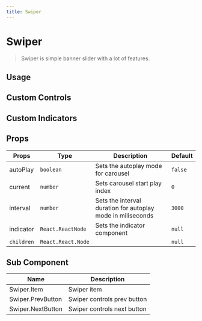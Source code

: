 ```yaml
---
title: Swiper
---
```


# Swiper

> Swiper is simple banner slider with a lot of features.

## Usage

<usage name="swiper"></usage>

## Custom Controls

<code-preview code='() => {
  const items = [
    {
      title: "Swiper 1",
      src: "https://images.unsplash.com/photo-1691977504044-fa2e8c813431?ixlib=rb-4.0.3&ixid=M3wxMjA3fDB8MHxwaG90by1wYWdlfHx8fGVufDB8fHx8fA%3D%3D&auto=format&fit=crop&w=1470&q=8"
    },
    {
      title: "Swiper 2",
      src: "https://images.unsplash.com/photo-1691763731792-c5ee77f9112a?ixlib=rb-4.0.3&ixid=M3wxMjA3fDB8MHxwaG90by1wYWdlfHx8fGVufDB8fHx8fA%3D%3D&auto=format&fit=crop&w=1524&q=80"
    },
    {
      title: "Swiper 3",
      src: "https://images.unsplash.com/photo-1653916986137-996184bc4af0?ixlib=rb-4.0.3&ixid=M3wxMjA3fDB8MHxwaG90by1wYWdlfHx8fGVufDB8fHx8fA%3D%3D&auto=format&fit=crop&w=1932&q=80"
    }
  ]
  return (
    <Swiper autoPlay className="h-[320px]">
      {items.map((item, index) => (
        <Swiper.Item key={index}>
          <img
            src={item.src}
            alt={item.title}
            className="h-full w-full object-cover"
          />
        </Swiper.Item>
      ))}
		<Swiper.PrevButton className="rounded-full">
      <svg xmlns="http://www.w3.org/2000/svg" width="48" height="48" viewBox="0 0 24 24" fill="none" stroke="purple" stroke-width="2" stroke-linecap="round" stroke-linejoin="round" class="lucide lucide-chevron-left"><path d="m15 18-6-6 6-6"/></svg>
		</Swiper.PrevButton>
		<Swiper.NextButton className="rounded-full">
      <svg xmlns="http://www.w3.org/2000/svg" width="48" height="48" viewBox="0 0 24 24" fill="none" stroke="purple" stroke-width="2" stroke-linecap="round" stroke-linejoin="round" class="lucide lucide-chevron-right"><path d="m9 18 6-6-6-6"/></svg>
		</Swiper.NextButton>			
    </Swiper>
  )}'>
</code-preview>

## Custom Indicators

<code-preview code='() => {
	const items = [{
	   title: "Swiper 1",
	   src: "https://images.unsplash.com/photo-1691977504044-fa2e8c813431?ixlib=rb-4.0.3&ixid=M3wxMjA3fDB8MHxwaG90by1wYWdlfHx8fGVufDB8fHx8fA%3D%3D&auto=format&fit=crop&w=1470&q=8"
 	},
 	{
	   title: "Swiper 2",
	   src: "https://images.unsplash.com/photo-1691763731792-c5ee77f9112a?ixlib=rb-4.0.3&ixid=M3wxMjA3fDB8MHxwaG90by1wYWdlfHx8fGVufDB8fHx8fA%3D%3D&auto=format&fit=crop&w=1524&q=80"
 	},
 	{
	   title: "Swiper 3",
	   src: "https://images.unsplash.com/photo-1653916986137-996184bc4af0?ixlib=rb-4.0.3&ixid=M3wxMjA3fDB8MHxwaG90by1wYWdlfHx8fGVufDB8fHx8fA%3D%3D&auto=format&fit=crop&w=1932&q=80"
 	}]
  return (
	  <Swiper
	  	className="h-[320px]"
	  	autoPlay
		indicator={({ setCurrent, current, count }) => (
        <div className="absolute bottom-4 left-2/4 z-50 flex -translate-x-2/4 gap-2">
          {[...Array(count)].map((_, i) => (
            <span
              key={i}
              className={`block h-1 cursor-pointer rounded-2xl transition-all ${
                current === i ? "w-8 bg-white" : "w-4 bg-white/50"
              }`}
              onClick={() => setCurrent(i)}
            />
          ))}
        </div>
      )}
	  	>
	   {items.map((item, index) => (
	     <Swiper.Item key={index}>
	       <img
	         src={item.src}
	         alt={item.title}
	         className="h-full w-full object-cover"
	       />
	     </Swiper.Item>
	   ))}
	 </Swiper>
  )}'>
</code-preview>

## Props

| Props      | Type               | Description                                                 | Default |
| ---------- | ------------------ | ----------------------------------------------------------- | ------- |
| autoPlay   | `boolean`          | Sets the autoplay mode for carousel                         | `false` |
| current    | `number`           | Sets carousel start play index                              | `0`     |
| interval   | `number`           | Sets the interval duration for autoplay mode in miliseconds | `3000`  |
| indicator  | `React.ReactNode`  | Sets the indicator component                                | `null`  |
| `children` | `React.React.Node` |                                                             | `null`  |

## Sub Component

| Name              | Description                 |
| ----------------- | --------------------------- |
| Swiper.Item       | Swiper item                 |
| Swiper.PrevButton | Swiper controls prev button |
| Swiper.NextButton | Swiper controls next button |
